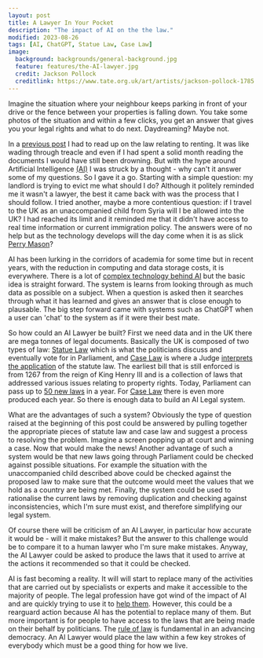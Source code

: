 ```yaml
---
layout: post
title: A Lawyer In Your Pocket
description: "The impact of AI on the the law."
modified: 2023-08-26
tags: [AI, ChatGPT, Statue Law, Case Law]
image:
  background: backgrounds/general-background.jpg
  feature: features/the-AI-lawyer.jpg
  credit: Jackson Pollock
  creditlink: https://www.tate.org.uk/art/artists/jackson-pollock-1785
---
```


Imagine the situation where your neighbour keeps parking in front of your drive or the fence between your properties is falling down. You take some photos of the situation and within a few clicks, you get an answer that gives you your legal rights and what to do next. Daydreaming? Maybe not.

In a [previous post](https://dtinblack.github.io/armchair-campaigning/) I had to read up on the law relating to renting. It was like wading through treacle and even if I had spent a solid month reading the documents I would have still been drowning. But with the hype around Artificial Intelligence [(AI)](https://chat.openai.com/) I was struck by a thought - why can't it answer some of my questions. So I gave it a go.  Starting with a simple question: my landlord is trying to evict me what should I do?  Although it politely reminded me it wasn't a lawyer, the best it came back with was the process that I should follow. I tried another, maybe a more contentious question: if I travel to the UK as an unaccompanied child from Syria will I be allowed into the UK? I had reached its limit and it reminded me that it didn't have access to real time information or current immigration policy. The answers were of no help but as the technology develops will the day come when it is as slick [Perry Mason](https://www.imdb.com/title/tt0050051/)?

AI has been lurking in the corridors of academia for some time but in recent years, with the reduction in computing and data storage costs, it is everywhere.  There is a lot of [complex technology behind AI](https://www.pentalog.com/blog/tech-trends/chatgpt-fundamentals/) but the basic idea is straight forward. The system is learns from looking through as much data as possible on a subject. When a question is asked then it searches through what it has learned and gives an answer that is close enough to plausable. The big step forward came with systems such as ChatGPT when a user can 'chat' to the system as if it were their best mate.

So how could an AI Lawyer be built? First we need data and in the UK there are mega tonnes of legal documents. Basically the UK is composed of two types of law: [Statue Law](https://www.legislation.gov.uk/) which is what the politicians discuss and eventually vote for in Parliament, and [Case Law](https://guides.lib.strath.ac.uk/case_law) is where a Judge [interprets the application](https://www.diffen.com/difference/Common_Law_vs_Statutory_Law) of the statute law. The earliest bill that is still enforced is from 1267 from the reign of King Henry III and is a collection of laws that addressed various issues relating to property rights. Today, Parliament can pass up to [50 new laws](https://www.parallelparliament.co.uk/bills/enacted) in a year. For
[Case Law](https://caselaw.nationalarchives.gov.uk/) there is even more produced each year. So there is enough data to build an AI Legal system.

What are the advantages of such a system? Obviously the type of question raised at the beginning of this post could be answered by pulling together the appropriate pieces of statute law and case law and suggest a process to resolving the problem. Imagine a screen popping up at court and winning a case. Now that would make the news! Another advantage of such a system would be that new laws going through Parliament could be checked against possible situations. For example the situation with the unaccompanied child described above could be checked against the proposed law to make sure that the outcome would meet the values that we hold as a country are being met. Finally, the system could be used to rationalise the current laws by removing duplication and checking against inconsistencies, which I'm sure must exist, and therefore simplifying our legal system.

Of course there will be criticism of an AI Lawyer, in particular how accurate it would be - will it make mistakes? But the answer to this challenge would be to compare it to a human lawyer who I'm sure make mistakes. Anyway, the AI Lawyer could be asked to produce the laws that it used to arrive at the actions it recommended so that it could be checked.  

AI is fast becoming a reality. It will will start to replace many of the activities that are carried out by specialists or experts and make it accessible to the majority of people. The legal profession have got wind of the impact of AI and are quickly trying to use it to [help them](https://www.clio.com/blog/chat-gpt-lawyers/). However, this could be a rearguard action because AI has the potential to replace many of them. But more important is for people to have access to the laws that are being made on their behalf by politicians. The [rule of law](https://www.un.org/en/chronicle/article/rule-law-and-democracy-addressing-gap-between-policies-and-practices) is fundamental in an advancing democracy. An AI Lawyer would place the law within a few key strokes of everybody which must be a good thing for how we live.  
